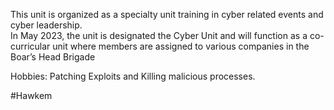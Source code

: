 This unit is organized as a specialty unit training in cyber related events and cyber leadership.  
In May 2023, the unit is designated the Cyber Unit and will function as a co-curricular unit where members are assigned to various companies in the Boar’s Head Brigade 

Hobbies: Patching Exploits and Killing malicious processes. 

#Hawkem 

